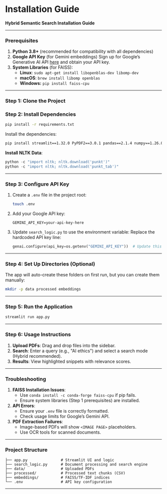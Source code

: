 # Installation Guide

**Hybrid Semantic Search Installation Guide**

---

### **Prerequisites**

1. **Python 3.8+** (recommended for compatibility with all dependencies)
2. **Google API Key** (for Gemini embeddings)
Sign up for Google’s Generative AI API [here](https://developers.generativeai.google/) and obtain your API key.
3. **System Libraries** (for FAISS):
    - **Linux**: `sudo apt-get install libopenblas-dev libomp-dev`
    - **macOS**: `brew install libomp openblas`
    - **Windows:**  `pip install faiss-cpu`

---

### **Step 1: Clone the Project**

### **Step 2: Install Dependencies**

```bash
pip install -r requirements.txt

```

Install the dependencies:

```bash
pip install streamlit==1.32.0 PyPDF2==3.0.1 pandas==2.1.4 numpy==1.26.0 faiss-cpu==1.7.4 pdfplumber==0.10.4 nltk==3.8.1 scikit-learn==1.4.0 google-generativeai==0.3.2 google-api-core==2.15.0 python-dotenv==1.0.0
```

**Install NLTK Data**:

```python
python -c "import nltk; nltk.download('punkt')"
python -c "import nltk; nltk.download('punkt_tab')"

```

---

### **Step 3: Configure API Key**

1. Create a `.env` file in the project root:
    
    ```bash
    touch .env
    
    ```
    
2. Add your Google API key:
    
    ```
    GEMINI_API_KEY=your-api-key-here
    
    ```
    
3. Update `search_logic.py` to use the environment variable:
Replace the hardcoded API key line:
    
    ```python
    genai.configure(api_key=os.getenv("GEMINI_API_KEY"))  # Update this line
    
    ```
    

---

### **Step 4: Set Up Directories (Optional)**

The app will auto-create these folders on first run, but you can create them manually:

```bash
mkdir -p data processed embeddings

```

---

### **Step 5: Run the Application**

```bash
streamlit run app.py

```

---

### **Step 6: Usage Instructions**

1. **Upload PDFs**: Drag and drop files into the sidebar.
2. **Search**: Enter a query (e.g., "AI ethics") and select a search mode (Hybrid recommended).
3. **Results**: View highlighted snippets with relevance scores.

---

### **Troubleshooting**

1. **FAISS Installation Issues**:
    - Use `conda install -c conda-forge faiss-cpu` if pip fails.
    - Ensure system libraries (Step 1 prerequisites) are installed.
2. **API Errors**:
    - Ensure your `.env` file is correctly formatted.
    - Check usage limits for Google’s Gemini API.
3. **PDF Extraction Failures**:
    - Image-based PDFs will show `<IMAGE PAGE>` placeholders.
    - Use OCR tools for scanned documents.

---

### **Project Structure**

```
├── app.py               # Streamlit UI and logic
├── search_logic.py      # Document processing and search engine
├── data/                # Uploaded PDFs
├── processed/           # Processed text chunks (CSV)
├── embeddings/          # FAISS/TF-IDF indices
└── .env                 # API key configuration

```

---